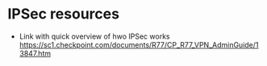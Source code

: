 # IPSec resources

- Link with quick overview of hwo IPSec works
https://sc1.checkpoint.com/documents/R77/CP_R77_VPN_AdminGuide/13847.htm
